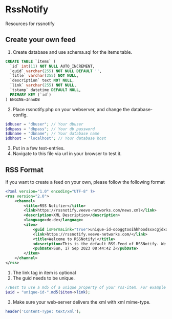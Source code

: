 # RssNotify
Resources for rssnotify

## Create your own feed ##
1) Create database and use schema.sql for the items table.
```sql
CREATE TABLE `items` (
  `id` int(11) NOT NULL AUTO_INCREMENT,
  `guid` varchar(255) NOT NULL DEFAULT '',
  `title` varchar(255) NOT NULL,
  `description` text NOT NULL,
  `link` varchar(255) NOT NULL,
  `tstamp` datetime DEFAULT NULL,
  PRIMARY KEY (`id`)
) ENGINE=InnoDB
```
2) Place rssnotify.php on your webserver, and change the database-config.
```php
$dbuser = "dbuser"; // Your dbuser
$dbpass = "dbpass"; // Your db password
$dbname = "dbname"; // Your database name
$dbhost = "localhost"; // Your database host
```
3) Put in a few test-entries.
4) Navigate to this file via url in your browser to test it.

## RSS Format ##
If you want to create a feed on your own, please follow the following format
```rss
<?xml version="1.0" encoding="UTF-8" ?>
<rss version="2.0">
	<channel>
		<title>RSS Notifier</title>
		<link>https://rssnotify.veevo-networks.com/news.xml</link>
		<description>XML Description</description>
		<language>de-de</language>
		<item>
			<guid isPermaLink="true">unique-id-oooggtooihhhoodsxxcgjdxxddsd</guid>
			<link>https://rssnotify.veevo-networks.com/</link>
			<title>Welcome to RSSNotify!</title>
			<description>This is the default RSS-Feed of RSSNotify. We will keep you up to date here. Have fun!</description>
			<pubDate>Sun, 17 Sep 2023 08:44:42 Z</pubDate>
		</item>
	</channel>
</rss>
```
1) The link tag in item is optional
2) The guid needs to be unique.
```php
//Best to use a md5 of a unique property of your rss-item. For example the link.
$uid = "unique-id-".md5($item->link);
```
3) Make sure your web-server delivers the xml with xml mime-type.
```php
header('Content-Type: text/xml');
```
